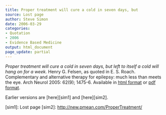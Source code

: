 ```yaml
---
title: Proper treatment will cure a cold in seven days, but
source: Lost page
author: Steve Simon
date: 2006-03-29
categories:
- Quotation
- 2006
- Evidence Based Medicine
output: html_document
page_update: partial
---
```


*Proper treatment will cure a cold in seven days, but left to itself a cold will hang on for a week.* Henry G. Felsen, as quoted in E. S. Roach. Complementary and alternative therapy for epilepsy: much less than meets the eye. Arch Neurol 2005: 62(9); 1475-6. Available in [html format][roa1] or [pdf format][roa2].

[roa1]: http://archneur.ama-assn.org/cgi/content/full/62/9/1475
[roa2]: http://archneur.ama-assn.org/cgi/reprint/62/9/1475.pdf

Earlier versions are [here][sim1] and [here][sim2].

[sim1]: Lost page
[sim2]: http://new.pmean.com/ProperTreatment/

